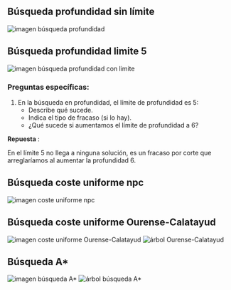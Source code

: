 ## Búsqueda profundidad sin límite
![imagen búsqueda profundidad](Profundidad.jpg)

## Búsqueda profundidad limite 5
![imagen búsqueda profundidad con limite](Limite_5.jpg)
### Preguntas específicas:

1. En la búsqueda en profundidad, el límite de profundidad es 5:
   - Describe qué sucede.
   - Indica el tipo de fracaso (si lo hay).
   - ¿Qué sucede si aumentamos el límite de profundidad a 6?

**Repuesta** :

En el límite 5 no llega a ninguna solución, es un fracaso por corte que arreglaríamos al aumentar la profundidad 6.

## Búsqueda coste uniforme npc
![imagen coste uniforme npc](Coste_uniforme.jpg)

## Búsqueda coste uniforme Ourense-Calatayud
![imagen coste uniforme Ourense-Calatayud](Coste%20unif%20Ourense-Calatayud.jpg)
![árbol Ourense-Calatayud](Arbol%20Ourense-Calatayud.jpeg)

## Búsqueda A*
![imagen búsqueda A*](algoritmoA.jpg)
![árbol búsqueda A*](Árbol%20Algoritmo%20A.jpeg)

